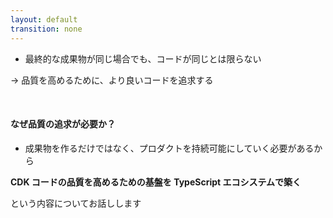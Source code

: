 ```yaml
---
layout: default
transition: none
---
```


<section-title title="CDK 開発におけるコードの品質" />

<div v-click="0" class="_bullet">

- 最終的な成果物が同じ場合でも、コードが同じとは限らない

→ 品質を高めるために、より良いコードを追求する

</div v-click="0">

<div class="_bullet" v-click="1">

<br />

#### なぜ品質の追求が必要か？

- 成果物を作るだけではなく、プロダクトを持続可能にしていく必要があるから

</div>

<div class="_bullet text-center mt-20 text-xl" v-click="2">

**CDK コードの品質を高めるための基盤を TypeScript エコシステムで築く**

<div class="mt-2" />

という内容についてお話しします

</div>

<!--
CDKの 開発においては、最終的な成果物が同じ場合でも、それを生成するためのコードは、常に同じとは限りません。
そのため、同じ成果物が生み出されるとしても、それを生み出す CDK コードに対して良い/悪いの評価をして、より良いコードが残るように選択を繰り返します。

私自身はそういった「コードの品質を追求すること」が大好きなのですが、一方で「成果物は同じなので、品質の追求は CDK 開発において本質的ではない」と思う方もいるかもしれません。

[click] もちろん、成果物も大事なのですが、ソフトウェア開発においては「成果物を作る」だけではなく、それを保守・運用してプロダクトを持続可能にしていくことが重要になります。
そのため、「どこかのコードを変更すると、別の箇所のリソースに影響が出てしまった」だったり「変更の影響がありそうな箇所を、あちこち探し回らなければならなくなった」などの問題が起きないように、コードの品質を上げ、成果物だけではなく、プログラム自体の価値を高めていく必要があります。

[click] そこで今回は、「CDK コードの品質を高めるための基盤を TypeScript エコシステムで築く」という内容について発表させていただきます。
-->
